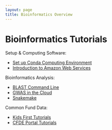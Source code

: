 ```yaml
---
layout: page
title: Bioinformatics Overview
---
```


Bioinformatics Tutorials
===========================

Setup & Computing Software:

- [Set up Conda Computing Environment](./install_conda_tutorial.md)
- [Introduction to Amazon Web Services](./Introduction_to_Amazon_Web_Services/introtoaws1.md)

Bioinformatics Analysis:

- [BLAST Command Line](./BLAST-Command-Line/BLAST1.md)
- [GWAS in the Cloud](./GWAS-in-the-cloud/index.md)
- [Snakemake](./Snakemake/index.md)

Common Fund Data:

- [Kids First Tutorials](Kids-First/index.md)
- [CFDE Portal Tutorials](CFDE-Portal/index.md)
